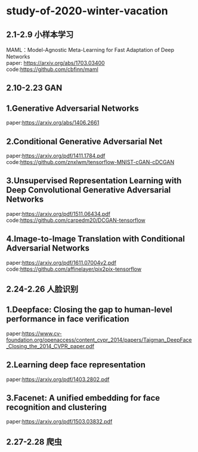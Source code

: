 # study-of-2020-winter-vacation

2.1-2.9 小样本学习
----
MAML：Model-Agnostic Meta-Learning for Fast Adaptation of Deep Networks<br>
paper: https://arxiv.org/abs/1703.03400<br>
code:https://github.com/cbfinn/maml


2.10-2.23 GAN
-----
## 1.Generative Adversarial Networks
paper:https://arxiv.org/abs/1406.2661

## 2.Conditional Generative Adversarial Net
paper:https://arxiv.org/pdf/1411.1784.pdf<br>
code:https://github.com/znxlwm/tensorflow-MNIST-cGAN-cDCGAN

## 3.Unsupervised Representation Learning with Deep Convolutional Generative Adversarial Networks 
paper:https://arxiv.org/pdf/1511.06434.pdf<br>
code:https://github.com/carpedm20/DCGAN-tensorflow

## 4.Image-to-Image Translation with Conditional Adversarial Networks
paper:https://arxiv.org/pdf/1611.07004v2.pdf<br>
code:https://github.com/affinelayer/pix2pix-tensorflow

2.24-2.26 人脸识别
----
## 1.Deepface: Closing the gap to human-level performance in face verification
paper:https://www.cv-foundation.org/openaccess/content_cvpr_2014/papers/Taigman_DeepFace_Closing_the_2014_CVPR_paper.pdf

## 2.Learning deep face representation
paper:https://arxiv.org/pdf/1403.2802.pdf<br>

## 3.Facenet: A unified embedding for face recognition and clustering
paper:https://arxiv.org/pdf/1503.03832.pdf<br>

2.27-2.28 爬虫
----
